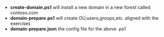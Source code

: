 - **create-domain.ps1** will install a new domain in a new forest called contoso.com
- **domain-prepare.ps1** will create OU,users,groups,etc. aligned with the exercises
- **domain-prepare.json** the config file for the above .ps1